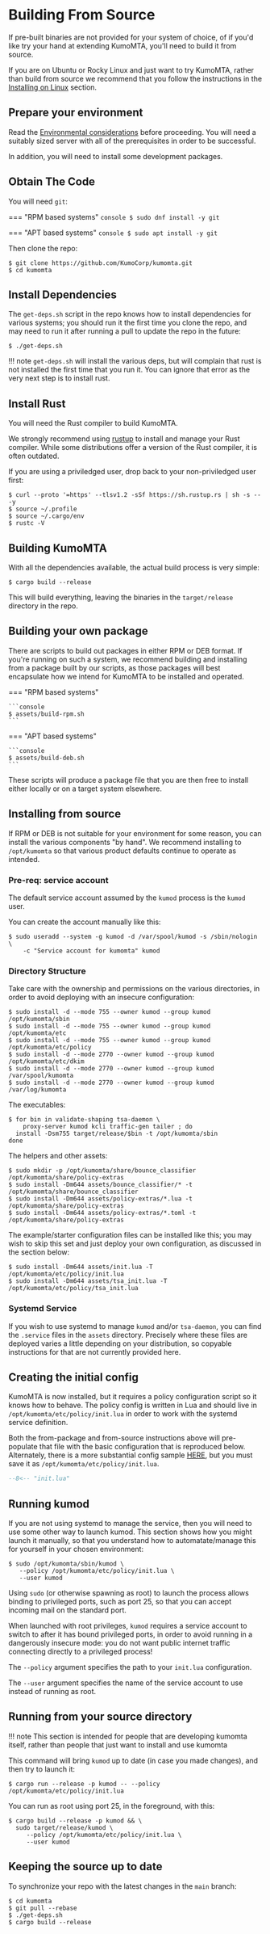 # Building From Source

If pre-built binaries are not provided for your system of choice, of if you'd
like try your hand at extending KumoMTA, you'll need to build it from source.

If you are on Ubuntu or Rocky Linux and just want to try KumoMTA, rather than
build from source we recommend that you follow the instructions in the [Installing on Linux](linux.md) section.

## Prepare your environment

Read the [Environmental considerations](environment.md) before proceeding.  You
will need a suitably sized server with all of the prerequisites in order to be
successful.

In addition, you will need to install some development packages.

## Obtain The Code

You will need `git`:

=== "RPM based systems"
    ```console
    $ sudo dnf install -y git
    ```

=== "APT based systems"
    ```console
    $ sudo apt install -y git
    ```

Then clone the repo:

```console
$ git clone https://github.com/KumoCorp/kumomta.git
$ cd kumomta
```

## Install Dependencies

The `get-deps.sh` script in the repo knows how to install dependencies for
various systems; you should run it the first time you clone the repo,
and may need to run it after running a pull to update the repo in the future:

```console
$ ./get-deps.sh
```

!!! note
    `get-deps.sh` will install the various deps, but will complain
    that rust is not installed the first time that you run it.
    You can ignore that error as the very next step is to install
    rust.

## Install Rust

You will need the Rust compiler to build KumoMTA.

We strongly recommend using [rustup](https://rustup.rs/) to install and manage
your Rust compiler. While some distributions offer a version of the Rust compiler,
it is often outdated.

If you are using a priviledged user, drop back to your non-priviledged user first:

```console
$ curl --proto '=https' --tlsv1.2 -sSf https://sh.rustup.rs | sh -s -- -y
$ source ~/.profile
$ source ~/.cargo/env
$ rustc -V
```

## Building KumoMTA

With all the dependencies available, the actual build process is very simple:

```console
$ cargo build --release
```

This will build everything, leaving the binaries in the `target/release`
directory in the repo.

## Building your own package

There are scripts to build out packages in either RPM or DEB format.
If you're running on such a system, we recommend building and installing from
a package built by our scripts, as those packages will best encapsulate how
we intend for KumoMTA to be installed and operated.

=== "RPM based systems"

    ```console
    $ assets/build-rpm.sh
    ```

=== "APT based systems"

    ```console
    $ assets/build-deb.sh
    ```

These scripts will produce a package file that you are then free to install
either locally or on a target system elsewhere.

## Installing from source

If RPM or DEB is not suitable for your environment for some reason, you can install
the various components "by hand".  We recommend installing to `/opt/kumomta` so that
various product defaults continue to operate as intended.

### Pre-req: service account

The default service account assumed by the `kumod` process is the `kumod` user.

You can create the account manually like this:

```console
$ sudo useradd --system -g kumod -d /var/spool/kumod -s /sbin/nologin \
    -c "Service account for kumomta" kumod
```

### Directory Structure

Take care with the ownership and permissions on the various directories,
in order to avoid deploying with an insecure configuration:

```console
$ sudo install -d --mode 755 --owner kumod --group kumod /opt/kumomta/sbin
$ sudo install -d --mode 755 --owner kumod --group kumod /opt/kumomta/etc
$ sudo install -d --mode 755 --owner kumod --group kumod /opt/kumomta/etc/policy
$ sudo install -d --mode 2770 --owner kumod --group kumod /opt/kumomta/etc/dkim
$ sudo install -d --mode 2770 --owner kumod --group kumod /var/spool/kumomta
$ sudo install -d --mode 2770 --owner kumod --group kumod /var/log/kumomta
```

The executables:

```console
$ for bin in validate-shaping tsa-daemon \
    proxy-server kumod kcli traffic-gen tailer ; do
  install -Dsm755 target/release/$bin -t /opt/kumomta/sbin
done
```

The helpers and other assets:

```console
$ sudo mkdir -p /opt/kumomta/share/bounce_classifier /opt/kumomta/share/policy-extras
$ sudo install -Dm644 assets/bounce_classifier/* -t /opt/kumomta/share/bounce_classifier
$ sudo install -Dm644 assets/policy-extras/*.lua -t /opt/kumomta/share/policy-extras
$ sudo install -Dm644 assets/policy-extras/*.toml -t /opt/kumomta/share/policy-extras
```

The example/starter configuration files can be installed like this; you may wish
to skip this set and just deploy your own configuration, as discussed in the
section below:

```console
$ sudo install -Dm644 assets/init.lua -T /opt/kumomta/etc/policy/init.lua
$ sudo install -Dm644 assets/tsa_init.lua -T /opt/kumomta/etc/policy/tsa_init.lua
```

### Systemd Service

If you wish to use systemd to manage `kumod` and/or `tsa-daemon`, you can find
the `.service` files in the `assets` directory.  Precisely where these files
are deployed varies a little depending on your distribution, so copyable
instructions for that are not currently provided here.

## Creating the initial config

KumoMTA is now installed, but it requires a policy configuration script so it
knows how to behave.  The policy config is written in Lua and should live in
`/opt/kumomta/etc/policy/init.lua` in order to work with the systemd service
definition.

Both the from-package and from-source instructions above will pre-populate
that file with the basic configuration that is reproduced below.
Alternately, there is a more substantial config sample
[HERE](https://docs.kumomta.com/userguide/configuration/example/), but you must
save it as `/opt/kumomta/etc/policy/init.lua`.

```lua title="/opt/kumomta/etc/policy/init.lua"
--8<-- "init.lua"
```

## Running kumod

If you are not using systemd to manage the service, then you will need to
use some other way to launch kumod.  This section shows how you might launch
it manually, so that you understand how to automatate/manage this for yourself
in your chosen environment:

```console
$ sudo /opt/kumomta/sbin/kumod \
   --policy /opt/kumomta/etc/policy/init.lua \
   --user kumod
```

Using `sudo` (or otherwise spawning as root) to launch the process allows
binding to privileged ports, such as port 25, so that you can accept incoming
mail on the standard port.

When launched with root privileges, `kumod` requires a service account to
switch to after it has bound privileged ports, in order to avoid running in a
dangerously insecure mode: you do not want public internet traffic
connecting directly to a privileged process!

The `--policy` argument specifies the path to your `init.lua` configuration.

The `--user` argument specifies the name of the service account to use
instead of running as root.

## Running from your source directory

!!! note
    This section is intended for people that are developing kumomta
    itself, rather than people that just want to install and use kumomta

This command will bring `kumod` up to date (in case you made changes), and then try to launch it:

```console
$ cargo run --release -p kumod -- --policy /opt/kumomta/etc/policy/init.lua
```

You can run as root using port 25, in the foreground, with this:

```console
$ cargo build --release -p kumod && \
  sudo target/release/kumod \
     --policy /opt/kumomta/etc/policy/init.lua \
     --user kumod
```

## Keeping the source up to date

To synchronize your repo with the latest changes in the `main` branch:

```console
$ cd kumomta
$ git pull --rebase
$ ./get-deps.sh
$ cargo build --release
```
